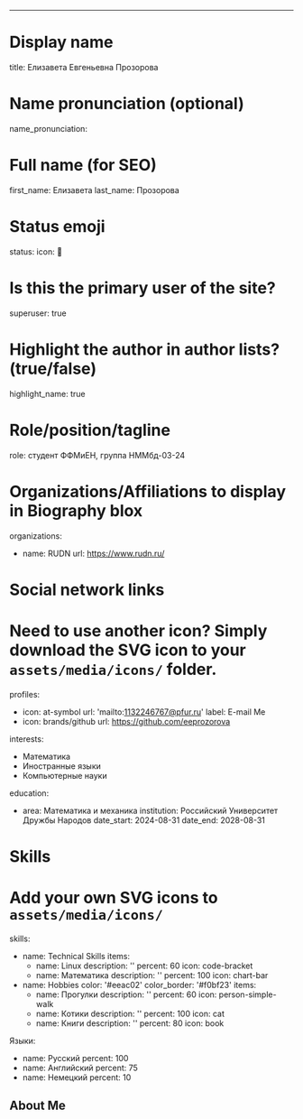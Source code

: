 ---
# Display name
title: Елизавета Евгеньевна Прозорова

# Name pronunciation (optional)
name_pronunciation: 

# Full name (for SEO)
first_name: Елизавета
last_name: Прозорова

# Status emoji
status:
  icon: 🍒

# Is this the primary user of the site?
superuser: true

# Highlight the author in author lists? (true/false)
highlight_name: true

# Role/position/tagline
role: студент ФФМиЕН, группа НММбд-03-24

# Organizations/Affiliations to display in Biography blox
organizations:
  - name: RUDN
    url: https://www.rudn.ru/

# Social network links
# Need to use another icon? Simply download the SVG icon to your `assets/media/icons/` folder.
profiles:
  - icon: at-symbol
    url: 'mailto:1132246767@pfur.ru'
    label: E-mail Me
  - icon: brands/github
    url: https://github.com/eeprozorova

interests:
  - Математика
  - Иностранные языки
  - Компьютерные науки

education:
  - area: Математика и механика
    institution: Российский Университет Дружбы Народов
    date_start: 2024-08-31
    date_end: 2028-08-31
    

# Skills
# Add your own SVG icons to `assets/media/icons/`
skills:
  - name: Technical Skills
    items:
      - name: Linux 
        description: ''
        percent: 60
        icon: code-bracket
      - name: Математика
        description: ''
        percent: 100
        icon: chart-bar
  - name: Hobbies
    color: '#eeac02'
    color_border: '#f0bf23'
    items:
      - name: Прогулки
        description: ''
        percent: 60
        icon: person-simple-walk
      - name: Котики
        description: ''
        percent: 100
        icon: cat
      - name: Книги
        description: ''
        percent: 80
        icon: book

Языки:
  - name: Русский
    percent: 100
  - name: Английский
    percent: 75
  - name: Немецкий
    percent: 10


## About Me
 
